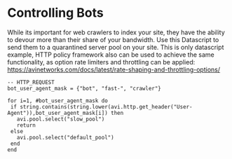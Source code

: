 #  Controlling Bots

 While its important for web crawlers to index your site, they have the ability to devour more than their share of your bandwidth.  Use this Datascript to send them to a quarantined server pool on your site. This is only datascript example, HTTP policy framework also can be used to achieve the same functionality, as option rate limiters and throttling can be applied: https://avinetworks.com/docs/latest/rate-shaping-and-throttling-options/

```
-- HTTP_REQUEST
bot_user_agent_mask = {"bot", "fast-", "crawler"}

for i=1, #bot_user_agent_mask do
 if string.contains(string.lower(avi.http.get_header("User-Agent")),bot_user_agent_mask[i]) then
   avi.pool.select("slow_pool")
   return
 else
   avi.pool.select("default_pool")
 end
end
```
